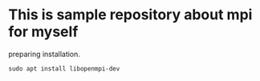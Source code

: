 # This is sample repository about mpi for myself

preparing installation.

`sudo apt install libopenmpi-dev`

